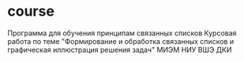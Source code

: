 # course
Программа для обучения принципам связанных списков
Курсовая работа по теме "Формирование и обработка связанных списков и графическая иллюстрация решения задач"
МИЭМ НИУ ВШЭ ДКИ
